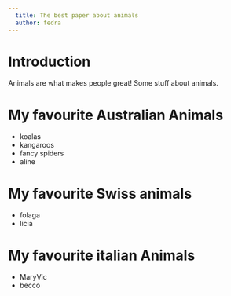 ```yaml
---
  title: The best paper about animals
  author: fedra
---
```


# Introduction

Animals are what makes people great!
Some stuff about animals.

# My favourite Australian Animals

* koalas
* kangaroos
* fancy spiders
* aline

# My favourite Swiss animals

* folaga
* licia

# My favourite italian Animals

* MaryVic
* becco
